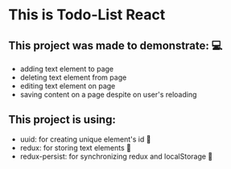 # This is Todo-List React

## This project was made to demonstrate: 💻
- adding text element to page
- deleting text element from page
- editing text element on page
- saving content on a page despite on user's reloading

## This project is using:
- uuid: for creating unique element's id 🧰
- redux: for storing text elements 🧰
- redux-persist: for synchronizing redux and localStorage 🧰
